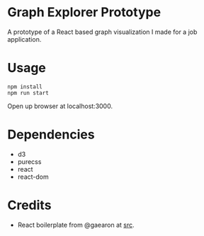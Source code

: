 Graph Explorer Prototype
=====================

A prototype of a React based graph visualization I made for a job application. 

# Usage
    
    npm install
    npm run start

Open up browser at localhost:3000. 

# Dependencies

- d3
- purecss
- react
- react-dom

# Credits 

- React boilerplate from @gaearon at [src](https://github.com/gaearon/react-hot-boilerplate).